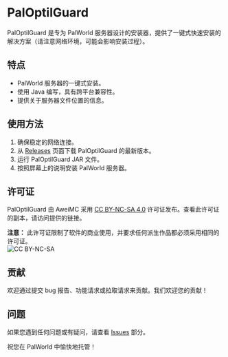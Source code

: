 # PalOptilGuard

PalOptilGuard 是专为 PalWorld 服务器设计的安装器，提供了一键式快速安装的解决方案（请注意网络环境，可能会影响安装过程）。

## 特点

- PalWorld 服务器的一键式安装。
- 使用 Java 编写，具有跨平台兼容性。
- 提供关于服务器文件位置的信息。

## 使用方法

1. 确保稳定的网络连接。
2. 从 [Releases](https://github.com/yourusername/PalOptilGuard/releases) 页面下载 PalOptilGuard 的最新版本。
3. 运行 PalOptilGuard JAR 文件。
4. 按照屏幕上的说明安装 PalWorld 服务器。

## 许可证

PalOptilGuard 由 AweiMC 采用 [CC BY-NC-SA 4.0](http://creativecommons.org/licenses/by-nc-sa/4.0/) 许可证发布。查看此许可证的副本，请访问提供的链接。

**注意：** 此许可证限制了软件的商业使用，并要求任何派生作品都必须采用相同的许可证。  
![CC BY-NC-SA](https://mirrors.creativecommons.org/presskit/buttons/88x31/svg/by-nc-sa.svg)

## 贡献

欢迎通过提交 bug 报告、功能请求或拉取请求来贡献。我们欢迎您的贡献！

## 问题

如果您遇到任何问题或有疑问，请查看 [Issues](https://github.com/yourusername/PalOptilGuard/issues) 部分。

祝您在 PalWorld 中愉快地托管！
